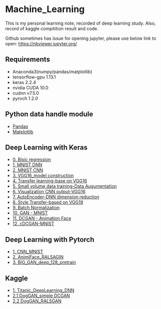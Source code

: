 # Machine_Learning


This is my personal learning note, recorded of deep learning study.
Also, record of kaggle compitition result and code.

Github sometimes has issue for opening jupyter,
please use below link to open:
https://nbviewer.jupyter.org/

## Requirements
* Anaconda3(numpy/pandas/matplotlib)
* tensorflow-gpu  1.13.1
* keras 2.2.4
* nvidia CUDA 10.0
* cudnn v7.5.0
* pyroch 1.2.0


## Python data handle module
* [Pandas](https://github.com/Leolewis5/Machine_Learning/blob/master/Python_data_handle/pandas_practice.ipynb)
* [Matplotlib](https://github.com/Leolewis5/Machine_Learning/blob/master/Python_data_handle/matplotlib_practice.ipynb)

## Deep Learning with Keras
* [0. Bisic regression](https://github.com/Leolewis5/Machine_Learning/blob/master/Deep_Learning_with_Keras/0.%20Basic%20regression.ipynb)
* [1. MNIST DNN](https://github.com/Leolewis5/Machine_Learning/blob/master/Deep_Learning_with_Keras/1.%20MNIST_MLP.ipynb)
* [2. MNIST CNN](https://github.com/Leolewis5/Machine_Learning/blob/master/Deep_Learning_with_Keras/2.%20MNIST_CNN.ipynb)
* [3. VGG16_model construction](https://github.com/Leolewis5/Machine_Learning/blob/master/Deep_Learning_with_Keras/3.%20VGG16_example.ipynb)
* [4. Transfer learning-base on VGG16](https://github.com/Leolewis5/Machine_Learning/blob/master/Deep_Learning_with_Keras/4.%20Transfer_learning.ipynb)
* [5. Small volume data training-Data Augumentation](https://github.com/Leolewis5/Machine_Learning/blob/master/Deep_Learning_with_Keras/5.%20Small_dataset_training.ipynb)
* [6. Visualization CNN output-VGG16](https://github.com/Leolewis5/Machine_Learning/blob/master/Deep_Learning_with_Keras/6.%20Visulize_CNN_what_to_see.ipynb)
* [7. AutoEncoder-DNN dimension reduction](https://github.com/Leolewis5/Machine_Learning/blob/master/Deep_Learning_with_Keras/7.%20Auto-encoder.ipynb)
* [8. Style Transfer-based on VGG19](https://github.com/Leolewis5/Machine_Learning/blob/master/Deep_Learning_with_Keras/8.%20CNN_Style_Transfer.ipynb)
* [9. Batch Normalization](https://github.com/Leolewis5/Machine_Learning/blob/master/Deep_Learning_with_Keras/9.%20Batch_Normalization.ipynb)
* [10. GAN - MNIST](https://github.com/Leolewis5/Machine_Learning/blob/master/Deep_Learning_with_Keras/10.%20GAN_MNIST.ipynb)
* [11. DCGAN - Animation Face](https://github.com/Leolewis5/Machine_Learning/blob/master/Deep_Learning_with_Keras/11.%20DCGAN_AnimeFace.ipynb)
* [12. cDCGAN-MNIST](https://github.com/Leolewis5/Machine_Learning/blob/master/Deep_Learning_with_Keras/12.%20cDCGAN_MNIST.ipynb)

## Deep Learning with Pytorch
* [1. CNN_MNIST](https://github.com/Leolewis5/Machine_Learning/blob/master/Deep_Learning_with_Pytorch/1.%20CNN_MNIST.ipynb)
* [2. AnimiFace_RALSAGIN](https://github.com/Leolewis5/Machine_Learning/blob/master/Deep_Learning_with_Pytorch/2.%20AnimiFace_RALSGAN.ipynb)
* [3. BIG_GAN_deep_128_pretrain](https://github.com/Leolewis5/Machine_Learning/blob/master/Deep_Learning_with_Pytorch/3.%20BIG_GAN_Deep_128.ipynb)

## Kaggle
* [1. Titanic_DeepLearning_DNN](https://github.com/Leolewis5/Machine_Learning/blob/master/Kaggle/Titanic/Titanic_Keras.ipynb)
* [2.1 DogGAN_simple DCGAN](https://github.com/Leolewis5/Machine_Learning/blob/master/Kaggle/dog_gen/Dog_generator.ipynb)
* [2.2 DogGAN_RALSGAN](https://github.com/Leolewis5/Machine_Learning/blob/master/Kaggle/dog_gen/RALSGAN%20-%20DOG%20image%20generator.ipynb)
